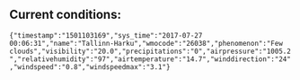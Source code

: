 ## Current conditions: 
 ``` {"timestamp":"1501103169","sys_time":"2017-07-27 00:06:31","name":"Tallinn-Harku","wmocode":"26038","phenomenon":"Few clouds","visibility":"20.0","precipitations":"0","airpressure":"1005.2","relativehumidity":"97","airtemperature":"14.7","winddirection":"24","windspeed":"0.8","windspeedmax":"3.1"} ```
